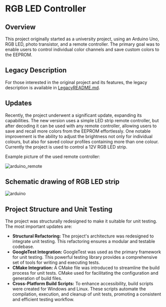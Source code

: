# RGB LED Controller

## Overview
This project originally started as a university project, using an Arduino Uno, RGB LED, photo transistor, and a remote controller.
The primary goal was to enable users to control individual color channels and save custom colors to the EEPROM.

## Legacy Description

For those interested in the original project and its features, the legacy description is available in [LegacyREADME.md](./LegacyREADME.md).

## Updates

Recently, the project underwent a significant update, expanding its capabilities.
The new version uses a simple LED strip remote controller, but after decoding it can be used with any remote controller,
allowing users to save and recall more colors from the EEPROM effortlessly.
One notable improvement is the ability to adjust the brightness not only for individual colours, but also for saved colour profiles containing more than one colour.
Currently the project is used to control a 12V RGB LED strip.

Example picture of the used remote controller:

![arduino_remote](https://github.com/BBotond6/Remote-Controlled-RGB-LED/assets/102668658/d1b30b79-7008-4ec7-8446-b6668d855b49)

## Schematic drawing of RGB LED strip

![arduino](https://github.com/BBotond6/Remote-Controlled-RGB-LED/assets/102668658/46367113-da4e-4207-b0a3-55ae1a4ec4d5)

## Project Structure and Unit Testing

The project was structurally redesigned to make it suitable for unit testing. The most important updates are:

- **Structural Refactoring:** The project's architecture was redesigned to integrate unit testing. This refactoring ensures a modular and testable codebase.
- **GoogleTest Integration:** GoogleTest was used as the primary framework for unit testing.
  This powerful testing library provides a comprehensive set of tools for writing and executing tests.
- **CMake Integration:** A CMake file was introduced to streamline the build process for unit tests.
  CMake used for facilitating the configuration and generation of build files.
- **Cross-Platform Build Scripts:** To enhance accessibility, build scripts were created for Windows and Linux.
  These scripts automate the compilation, execution, and cleanup of unit tests, promoting a consistent and efficient testing workflow.
